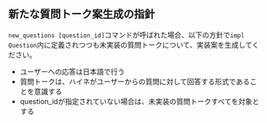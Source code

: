 ## 新たな質問トーク案生成の指針
`new_questions [question_id]`コマンドが呼ばれた場合、以下の方針で`impl Question`内に定義されつつも未実装の質問トークについて、実装案を生成してください。
- ユーザーへの応答は日本語で行う
- 質問トークは、ハイネがユーザーからの質問に対して回答する形式であることを意識する
- question_idが指定されていない場合は、未実装の質問トークすべてを対象とする
